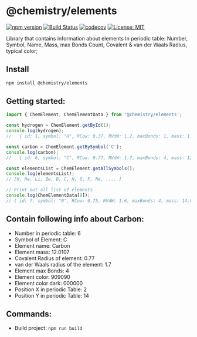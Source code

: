 # @chemistry/elements

[![npm version](https://badge.fury.io/js/%40chemistry%2Felements.svg)](https://badge.fury.io/js/%40chemistry%2Felements)
[![Build Status](https://travis-ci.com/chemistry/chem-js-lib.svg?branch=master)](https://travis-ci.org/chemistry/chem-js-lib)
[![codecov](https://codecov.io/gh/chemistry/chem-js-lib/branch/master/graph/badge.svg)](https://codecov.io/gh/chemistry/chem-js-lib)
[![License: MIT](https://img.shields.io/badge/License-MIT-yellow.svg)](https://opensource.org/licenses/MIT)

Library that contains information about elements In periodic table: Number, Symbol, Name, Mass, max Bonds Count, Covalent & van der Waals Radius, typical color;

## Install
```bash
npm install @chemistry/elements
```

## Getting started:
```javascript
import { ChemElement, ChemElementData } from '@chemistry/elements';

const hydrogen = ChemElement.getById(1);
console.log(hydrogen);
//   { id: 1, symbol: "H", RCow: 0.37, RVdW: 1.2, maxBonds: 1, mass: 1.00794, name: "Hydrogen", posX: 1, posY: 1, color: "#FFFFFF", color2: "#808080" }

const carbon = ChemElement.getBySymbol('C');
console.log(carbon);
//   { id: 6, symbol: "C", RCow: 0.77, RVdW: 1.7, maxBonds: 4, mass: 12.0107, name: "Carbon", posX: 2, posY: 14, color: "#909090", color2: "#000000" }

const elementsList = ChemElement.getAllSymbols();
console.log(elementsList);
// [H, He, Li, Be, B, C, N, O, F, Ne, .... ]

// Print out all list of elements
console.log(ChemElementData[9]);
// { id: 7, symbol: "N", RCow: 0.75, RVdW: 1.6, maxBonds: 4, mass: 14.0067, name: "Nitrogen", posX: 2, posY: 15, color: "#3050F8", color2: "#304FF7" }
```

## Contain following info about Carbon:
  * Number in periodic table: 6
  * Symbol of Element: C
  * Element name: Carbon
  * Element mass: 12.0107
  * Covalent Radius of element: 0.77
  * van der Waals radius of the element: 1.7
  * Element max Bonds: 4
  * Element color: 909090
  * Element color dark: 000000
  * Position X in periodic Table: 2
  * Position Y in periodic Table: 14

## Commands:
  * Build project: `npm run build`
